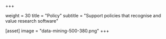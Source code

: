  +++

weight = 30
title = "Policy"
subtitle = "Support policies that recognise and value research software"

[asset]
image = "data-mining-500-380.png"
+++
